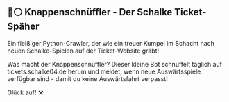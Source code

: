   ## 🔵⚪ Knappenschnüffler - Der Schalke Ticket-Späher

  Ein fleißiger Python-Crawler, der wie ein treuer Kumpel im Schacht nach neuen Schalke-Spielen auf der Ticket-Website gräbt!

  Was macht der Knappenschnüffler? Dieser kleine Bot schnüffelt täglich auf tickets.schalke04.de herum und meldet, wenn neue Auswärtsspiele verfügbar sind - damit du keine Auswärtsfahrt
  verpasst!

  Glück auf! ⚒️
